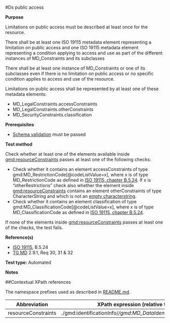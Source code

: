 #Ds public access

**Purpose**

Limitations on public access must be described at least once for the resource.

There shall be at least one ISO 19115 metadata element representing
a limitation on public access and one ISO 19115
metadata element representing a condition applying to access and
use  as part of the different instances of MD_Constraints
and its subclasses

There shall be at least one instance of MD_Constraints or one of its
subclasses even if there is no limitation on
public access or no specific condition applies to access and use of
the resource.

Limitations on public access shall be represented by at least one of
these metadata elements:
* MD_LegalConstraints.accessConstraints
* MD_LegalConstraints.otherConstraints
* MD_SecurityConstraints.classification

**Prerequisites**
* [Schema validation](schema-validation.md) must be passed

**Test method**

Check whether at least one of the elements available inside [gmd:resourceConstraints](#resourceConstraints) passes at least one of the following checks:
* Check whether it contains an element accessConstraints of type gmd:MD_RestrictionCode[@codeListValue=x], where x is of type MD_RestrictionCode as defined in [ISO 19115, chapter B.5.24](http://standards.iso.org/ittf/PubliclyAvailableStandards/ISO_19139_Schemas/resources/codelist/gmxCodelists.xml#MD_RestrictionCode).
If x is “otherRestrictions” check also whether the element inside [gmd:resourceConstraints](#resourceConstraints) contains an element otherConstraints of type CharacterString and which is not an [empty characterstring](./README.md#emptychar). 
* Check whether it contains an element classification of type gmd:MD_ClassificationCode[@codeListValue=x], where x is of type MD_ClassificationCode as defined in [ISO 19115, chapter B.5.24](http://standards.iso.org/ittf/PubliclyAvailableStandards/ISO_19139_Schemas/resources/codelist/gmxCodelists.xml#MD_ClassificationCode).

If none of the elements inside [gmd:resourceConstraints](#resourceConstraints) passes at least one of the checks, the test fails.

**Reference(s)**	 

* [ISO 19115](./README.md#ref_ISO_19115), B.5.24
* [TG MD](./README.md#ref_TG_MD) 2.9.1, Req 30, 31 & 32

**Test type:** Automated

**Notes**

##Contextual XPath references

The namespace prefixes used as described in [README.md](./README.md#namespaces).

Abbreviation                                   |  XPath expression (relative to gmd:MD_Metadata)
-----------------------------------------------| -------------------------------------------------------------------------
<a name="resourceConstraints"></a> resourceConstraints  | ./gmd:identificationInfo/*/gmd:MD_DataIdentification/*/gmd:resourceConstraints/*
